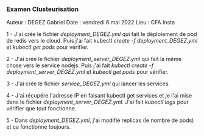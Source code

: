 ### Examen Clusteurisation 
Auteur : DEGEZ Gabriel
Date : vendredi 6 mai 2022
Lieu : CFA Insta

1 - J'ai crée le fichier *deployment_DEGEZ.yml* qui fait le déploiement de pod de redis vers le cloud. Puis j'ai fait kubectl *create -f deployment_DEGEZ.yml* et *kubectl get pods* pour vérifier.

2 - J'ai crée le fichier *deployment_server_DEGEZ.yml* qui fait la même chose vers le service nodejs. Puis j'ai fait *kubectl create -f deployment_server_DEGEZ.yml* et *kubectl get pods* pour vérifier.

3 - J'ai crée le fichier *service_DEGEZ.yml* qui lancer les services.

4 - J'ai récupére l'adresse IP en faisant kubectl get services et je l'ai mise dans le fichier *deployment_server_DEGEZ.yml*. J'ai fait *kubectl logs <pod-id>* pour vérifier que tout fonctionne.

5 - Dans *deployment_DEGEZ.yml*, j'ai modifié replicas (le nombre de pods) et ca fonctionne toujours.
